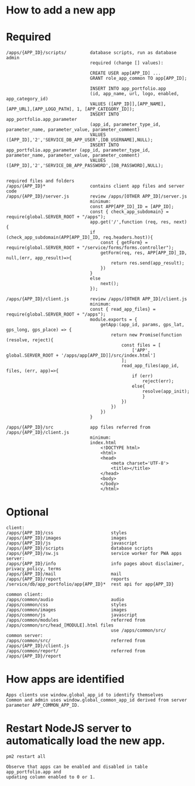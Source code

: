 # How to add a new app

# Required
    /apps/{APP_ID}/scripts/			database scripts, run as database admin
                                    required (change [] values):
                                    
                                    CREATE USER app[APP_ID] ...
                                    GRANT role_app_common TO app[APP_ID];
                                    
                                    INSERT INTO app_portfolio.app 
                                    (id, app_name, url, logo, enabled, app_category_id) 
                                    VALUES ([APP_ID]],[APP_NAME],[APP_URL],[APP_LOGO_PATH], 1, [APP_CATEGORY_ID]);
                                    INSERT INTO app_portfolio.app_parameter 
                                    (app_id, parameter_type_id, parameter_name, parameter_value, parameter_comment) 
                                    VALUES ([APP_ID],'2','SERVICE_DB_APP_USER',[DB_USERNAME],NULL);
                                    INSERT INTO app_portfolio.app_parameter (app_id, parameter_type_id, parameter_name, parameter_value, parameter_comment) 
                                    VALUES ([APP_ID],'2','SERVICE_DB_APP_PASSWORD',[DB_PASSWORD],NULL);
                    

    required files and folders
    /apps/{APP_ID}*					contains client app files and server code
    /apps/{APP_ID}/server.js		review /apps/[OTHER APP_ID]/server.js										
                                    minimum:
                                    const APP[APP_ID]_ID = [APP_ID];
                                    const { check_app_subdomain} = require(global.SERVER_ROOT + "/apps");
                                    app.get('/',function (req, res, next) {
                                    if (check_app_subdomain(APP[APP_ID]_ID, req.headers.host)){
                                        const { getForm} = require(global.SERVER_ROOT + "/service/forms/forms.controller");
                                        getForm(req, res, APP[APP_ID]_ID, null,(err, app_result)=>{
                                            return res.send(app_result);
                                        })
                                    }
                                    else
                                        next();
                                    });

    /apps/{APP_ID}/client.js		review /apps/[OTHER APP_ID]/client.js
                                    minimum:
                                    const { read_app_files} = require(global.SERVER_ROOT + "/apps");
                                    module.exports = {
                                        getApp:(app_id, params, gps_lat, gps_long, gps_place) => {
                                            return new Promise(function (resolve, reject){
                                                const files = [
                                                    ['APP', global.SERVER_ROOT + '/apps/app[APP_ID]]/src/index.html']
                                                ];
                                                read_app_files(app_id, files, (err, app)=>{
                                                    if (err)
                                                        reject(err);
                                                    else{
                                                        resolve(app_init);
                                                        }
                                                })
                                            })
                                        })
                                    }

    /apps/{APP_ID}/src				app files referred from /apps/{APP_ID}/client.js
                                    minimum:
                                    index.html
                                        <!DOCTYPE html>
                                        <html>
                                        <head>
                                            <meta charset='UTF-8'>
                                            <title></title>
                                        </head>	
                                        <body>
                                        </body>
                                        </html>

# Optional
    client:
    /apps/{APP_ID}/css						styles
    /apps/{APP_ID}/images					images
    /apps/{APP_ID}/js						javascript
    /apps/{APP_ID}/scripts					database scripts
    /apps/{APP_ID}/sw.js					service worker for PWA apps
    server:
    /apps/{APP_ID}/info						info pages about disclaimer, privacy_policy, terms
    /apps/{APP_ID}/mail						mail
    /apps/{APP_ID}/report					reports
    /service/db/app_portfolio/app{APP_ID}*	rest api for app{APP_ID}

    common client:
    /apps/common/audio						audio
    /apps/common/css						styles
    /apps/common/images						images
    /apps/common/js							javascript
    /apps/common/modules					referred from /apps/common/src/head_[MODULE].html files
                                            use /apps/common/src/
    common server:
    /apps/common/src/						referred from /apps/{APP_ID}/client.js
    /apps/common/report/					referred from /apps/{APP_ID}/report

# How apps are identified
    Apps clients use window.global_app_id to identify themselves
    Common and admin uses window.global_common_app_id derived from server parameter APP_COMMON_APP_ID.

#   Restart NodeJS server to automatically load the new app.
    pm2 restart all

    Observe that apps can be enabled and disabled in table app_portfolio.app and 
    updating column enabled to 0 or 1.